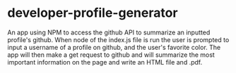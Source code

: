 # developer-profile-generator

An app using NPM to access the github API to summarize an inputted profile's github. When node of the index.js file is run the user is prompted to input a username of a profile on github, and the user's favorite color. The app will then make a get request to github and will summarize the most important information on the page and write an HTML file and .pdf.
